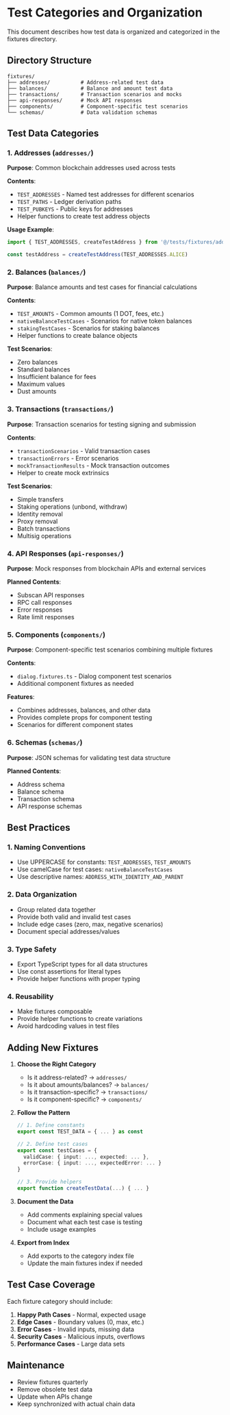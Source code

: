# Test Categories and Organization

This document describes how test data is organized and categorized in the fixtures directory.

## Directory Structure

```
fixtures/
├── addresses/          # Address-related test data
├── balances/           # Balance and amount test data  
├── transactions/       # Transaction scenarios and mocks
├── api-responses/      # Mock API responses
├── components/         # Component-specific test scenarios
└── schemas/            # Data validation schemas
```

## Test Data Categories

### 1. Addresses (`addresses/`)

**Purpose**: Common blockchain addresses used across tests

**Contents**:
- `TEST_ADDRESSES` - Named test addresses for different scenarios
- `TEST_PATHS` - Ledger derivation paths
- `TEST_PUBKEYS` - Public keys for addresses
- Helper functions to create test address objects

**Usage Example**:
```typescript
import { TEST_ADDRESSES, createTestAddress } from '@/tests/fixtures/addresses'

const testAddress = createTestAddress(TEST_ADDRESSES.ALICE)
```

### 2. Balances (`balances/`)

**Purpose**: Balance amounts and test cases for financial calculations

**Contents**:
- `TEST_AMOUNTS` - Common amounts (1 DOT, fees, etc.)
- `nativeBalanceTestCases` - Scenarios for native token balances
- `stakingTestCases` - Scenarios for staking balances
- Helper functions to create balance objects

**Test Scenarios**:
- Zero balances
- Standard balances
- Insufficient balance for fees
- Maximum values
- Dust amounts

### 3. Transactions (`transactions/`)

**Purpose**: Transaction scenarios for testing signing and submission

**Contents**:
- `transactionScenarios` - Valid transaction cases
- `transactionErrors` - Error scenarios
- `mockTransactionResults` - Mock transaction outcomes
- Helper to create mock extrinsics

**Test Scenarios**:
- Simple transfers
- Staking operations (unbond, withdraw)
- Identity removal
- Proxy removal
- Batch transactions
- Multisig operations

### 4. API Responses (`api-responses/`)

**Purpose**: Mock responses from blockchain APIs and external services

**Planned Contents**:
- Subscan API responses
- RPC call responses
- Error responses
- Rate limit responses

### 5. Components (`components/`)

**Purpose**: Component-specific test scenarios combining multiple fixtures

**Contents**:
- `dialog.fixtures.ts` - Dialog component test scenarios
- Additional component fixtures as needed

**Features**:
- Combines addresses, balances, and other data
- Provides complete props for component testing
- Scenarios for different component states

### 6. Schemas (`schemas/`)

**Purpose**: JSON schemas for validating test data structure

**Planned Contents**:
- Address schema
- Balance schema
- Transaction schema
- API response schemas

## Best Practices

### 1. Naming Conventions

- Use UPPERCASE for constants: `TEST_ADDRESSES`, `TEST_AMOUNTS`
- Use camelCase for test cases: `nativeBalanceTestCases`
- Use descriptive names: `ADDRESS_WITH_IDENTITY_AND_PARENT`

### 2. Data Organization

- Group related data together
- Provide both valid and invalid test cases
- Include edge cases (zero, max, negative scenarios)
- Document special addresses/values

### 3. Type Safety

- Export TypeScript types for all data structures
- Use const assertions for literal types
- Provide helper functions with proper typing

### 4. Reusability

- Make fixtures composable
- Provide helper functions to create variations
- Avoid hardcoding values in test files

## Adding New Fixtures

1. **Choose the Right Category**
   - Is it address-related? → `addresses/`
   - Is it about amounts/balances? → `balances/`
   - Is it transaction-specific? → `transactions/`
   - Is it component-specific? → `components/`

2. **Follow the Pattern**
   ```typescript
   // 1. Define constants
   export const TEST_DATA = { ... } as const
   
   // 2. Define test cases
   export const testCases = {
     validCase: { input: ..., expected: ... },
     errorCase: { input: ..., expectedError: ... }
   }
   
   // 3. Provide helpers
   export function createTestData(...) { ... }
   ```

3. **Document the Data**
   - Add comments explaining special values
   - Document what each test case is testing
   - Include usage examples

4. **Export from Index**
   - Add exports to the category index file
   - Update the main fixtures index if needed

## Test Case Coverage

Each fixture category should include:

1. **Happy Path Cases** - Normal, expected usage
2. **Edge Cases** - Boundary values (0, max, etc.)
3. **Error Cases** - Invalid inputs, missing data
4. **Security Cases** - Malicious inputs, overflows
5. **Performance Cases** - Large data sets

## Maintenance

- Review fixtures quarterly
- Remove obsolete test data
- Update when APIs change
- Keep synchronized with actual chain data